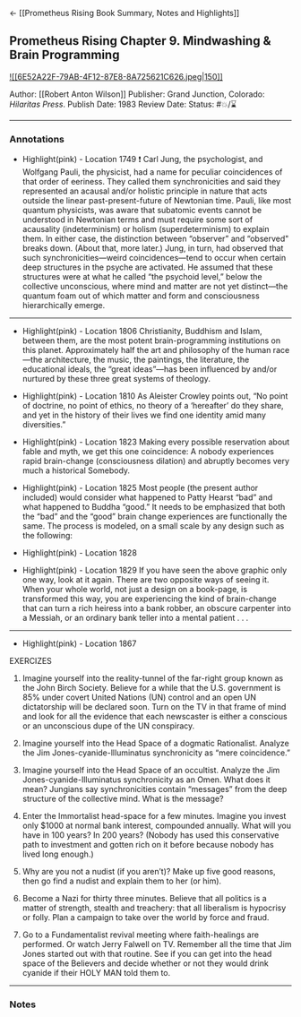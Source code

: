<- [[Prometheus Rising Book Summary, Notes and Highlights]]
## Prometheus Rising Chapter 9. Mindwashing & Brain Programming

[ ![[6E52A22F-79AB-4F12-87E8-8A725621C626.jpeg|150]] ](https://www.amazon.com/Prometheus-Rising-Robert-Anton-Wilson/dp/0692710604/ref=mp_s_a_1_1?crid=MOVPIIBIMV2J&keywords=prometheus+rising&qid=1657671254&sprefix=prometh%2Caps%2C152&sr=8-1)

Author: [[Robert Anton Wilson]]
Publisher: Grand Junction, Colorado: _Hilaritas Press_.
Publish Date: 1983
Review Date:
Status: #💥/⌛️ 

___

### Annotations

- Highlight(pink) - Location 1749 ❗️
Carl Jung, the psychologist, and Wolfgang Pauli, the physicist, had a name for peculiar coincidences of that order of eeriness. They called them synchronicities and said they represented an acausal and/or holistic principle in nature that acts outside the linear past-present-future of Newtonian time. Pauli, like most quantum physicists, was aware that subatomic events cannot be understood in Newtonian terms and must require some sort of acausality (indeterminism) or holism (superdeterminism) to explain them. In either case, the distinction between “observer” and “observed" breaks down. (About that, more later.) Jung, in turn, had observed that such synchronicities—weird coincidences—tend to occur when certain deep structures in the psyche are activated. He assumed that these structures were at what he called “the psychoid level,” below the collective unconscious, where mind and matter are not yet distinct—the quantum foam out of which matter and form and consciousness hierarchically emerge.

---

- Highlight(pink) - Location 1806
Christianity, Buddhism and Islam, between them, are the most potent brain-programming institutions on this planet. Approximately half the art and philosophy of the human race—the architecture, the music, the paintings, the literature, the educational ideals, the “great ideas”—has been influenced by and/or nurtured by these three great systems of theology.

- Highlight(pink) - Location 1810
As Aleister Crowley points out, “No point of doctrine, no point of ethics, no theory of a ‘hereafter’ do they share, and yet in the history of their lives we find one identity amid many diversities.”

- Highlight(pink) - Location 1823
Making every possible reservation about fable and myth, we get this one coincidence: A nobody experiences rapid brain-change (consciousness dilation) and abruptly becomes very much a historical Somebody.

- Highlight(pink) - Location 1825
Most people (the present author included) would consider what happened to Patty Hearst “bad” and what happened to Buddha “good.” It needs to be emphasized that both the “bad” and the “good” brain change experiences are functionally the same. The process is modeled, on a small scale by any design such as the following:

- Highlight(pink) - Location 1828

- Highlight(pink) - Location 1829
If you have seen the above graphic only one way, look at it again. There are two opposite ways of seeing it. When your whole world, not just a design on a book-page, is transformed this way, you are experiencing the kind of brain-change that can turn a rich heiress into a bank robber, an obscure carpenter into a Messiah, or an ordinary bank teller into a mental patient . . .

---

- Highlight(pink) - Location 1867

EXERCIZES

1. Imagine yourself into the reality-tunnel of the far-right group known as the John Birch Society. Believe for a while that the U.S. government is 85% under covert United Nations (UN) control and an open UN dictatorship will be declared soon. Turn on the TV in that frame of mind and look for all the evidence that each newscaster is either a conscious or an unconscious dupe of the UN conspiracy.

2. Imagine yourself into the Head Space of a dogmatic Rationalist. Analyze the Jim Jones-cyanide-llluminatus synchronicity as “mere coincidence.”

3. Imagine yourself into the Head Space of an occultist. Analyze the Jim Jones-cyanide-Illuminatus synchronicity as an Omen. What does it mean? Jungians say synchronicities contain “messages” from the deep structure of the collective mind. What is the message?

4. Enter the Immortalist head-space for a few minutes. Imagine you invest only $1000 at normal bank interest, compounded annually. What will you have in 100 years? In 200 years? (Nobody has used this conservative path to investment and gotten rich on it before because nobody has lived long enough.)

5. Why are you not a nudist (if you aren’t)? Make up five good reasons, then go find a nudist and explain them to her (or him).

6. Become a Nazi for thirty three minutes. Believe that all politics is a matter of strength, stealth and treachery: that all liberalism is hypocrisy or folly. Plan a campaign to take over the world by force and fraud.

7. Go to a Fundamentalist revival meeting where faith-healings are performed. Or watch Jerry Falwell on TV. Remember all the time that Jim Jones started out with that routine. See if you can get into the head space of the Believers and decide whether or not they would drink cyanide if their HOLY MAN told them to.

___

### Notes

